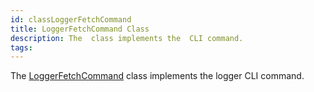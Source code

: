 ```yaml
---
id: classLoggerFetchCommand
title: LoggerFetchCommand Class
description: The  class implements the  CLI command.
tags:
---
```

The <a href="classLoggerFetchCommand">LoggerFetchCommand</a> class implements the logger CLI command.
